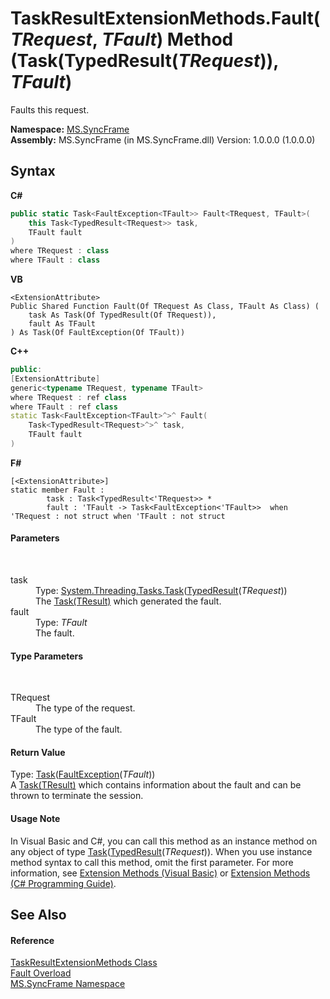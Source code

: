 # TaskResultExtensionMethods.Fault(*TRequest*, *TFault*) Method (Task(TypedResult(*TRequest*)), *TFault*)
 

Faults this request.

**Namespace:**&nbsp;<a href="de148c19-6fcd-6ea5-c13c-94525bd1dd5b">MS.SyncFrame</a><br />**Assembly:**&nbsp;MS.SyncFrame (in MS.SyncFrame.dll) Version: 1.0.0.0 (1.0.0.0)

## Syntax

**C#**<br />
``` C#
public static Task<FaultException<TFault>> Fault<TRequest, TFault>(
	this Task<TypedResult<TRequest>> task,
	TFault fault
)
where TRequest : class
where TFault : class

```

**VB**<br />
``` VB
<ExtensionAttribute>
Public Shared Function Fault(Of TRequest As Class, TFault As Class) ( 
	task As Task(Of TypedResult(Of TRequest)),
	fault As TFault
) As Task(Of FaultException(Of TFault))
```

**C++**<br />
``` C++
public:
[ExtensionAttribute]
generic<typename TRequest, typename TFault>
where TRequest : ref class
where TFault : ref class
static Task<FaultException<TFault>^>^ Fault(
	Task<TypedResult<TRequest>^>^ task, 
	TFault fault
)
```

**F#**<br />
``` F#
[<ExtensionAttribute>]
static member Fault : 
        task : Task<TypedResult<'TRequest>> * 
        fault : 'TFault -> Task<FaultException<'TFault>>  when 'TRequest : not struct when 'TFault : not struct

```


#### Parameters
&nbsp;<dl><dt>task</dt><dd>Type: <a href="http://msdn2.microsoft.com/en-us/library/dd321424" target="_blank">System.Threading.Tasks.Task</a>(<a href="25cc0187-f6c5-d762-90d8-cb5ebc23d98d">TypedResult</a>(*TRequest*))<br />The <a href="http://msdn2.microsoft.com/en-us/library/dd321424" target="_blank">Task(TResult)</a> which generated the fault.</dd><dt>fault</dt><dd>Type: *TFault*<br />The fault.</dd></dl>

#### Type Parameters
&nbsp;<dl><dt>TRequest</dt><dd>The type of the request.</dd><dt>TFault</dt><dd>The type of the fault.</dd></dl>

#### Return Value
Type: <a href="http://msdn2.microsoft.com/en-us/library/dd321424" target="_blank">Task</a>(<a href="d43efb02-9a8a-5503-83aa-183233092174">FaultException</a>(*TFault*))<br />A <a href="http://msdn2.microsoft.com/en-us/library/dd321424" target="_blank">Task(TResult)</a> which contains information about the fault and can be thrown to terminate the session.

#### Usage Note
In Visual Basic and C#, you can call this method as an instance method on any object of type <a href="http://msdn2.microsoft.com/en-us/library/dd321424" target="_blank">Task</a>(<a href="25cc0187-f6c5-d762-90d8-cb5ebc23d98d">TypedResult</a>(*TRequest*)). When you use instance method syntax to call this method, omit the first parameter. For more information, see <a href="http://msdn.microsoft.com/en-us/library/bb384936.aspx">Extension Methods (Visual Basic)</a> or <a href="http://msdn.microsoft.com/en-us/library/bb383977.aspx">Extension Methods (C# Programming Guide)</a>.

## See Also


#### Reference
<a href="cee6733d-b9b3-7f93-4a41-7e731cd8bf82">TaskResultExtensionMethods Class</a><br /><a href="0ff1965a-9005-110a-64ce-5c7735c8e522">Fault Overload</a><br /><a href="de148c19-6fcd-6ea5-c13c-94525bd1dd5b">MS.SyncFrame Namespace</a><br />